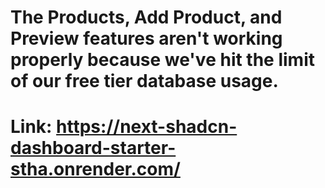 # The Products, Add Product, and Preview features aren't working properly because we've hit the limit of our free tier database usage.
# Link: https://next-shadcn-dashboard-starter-stha.onrender.com/ 
